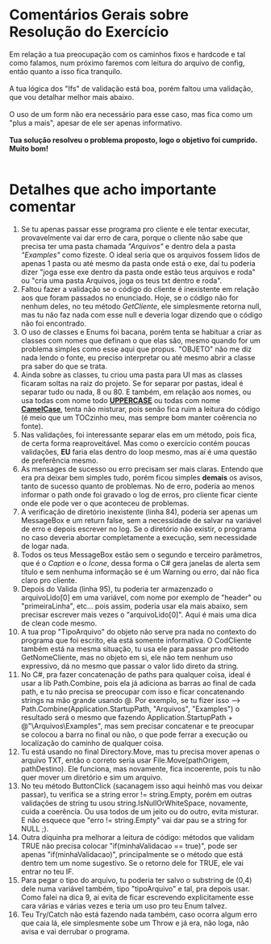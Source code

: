 ﻿# Comentários Gerais sobre Resolução do Exercício
Em relação a tua preocupação com os caminhos fixos e hardcode e tal como falamos, num próximo faremos com leitura do arquivo de config, então quanto a isso fica tranquilo. <br/><br/>
A tua lógica dos "Ifs" de validação está boa, porém faltou uma validação, que vou detalhar melhor mais abaixo. <br/><br/>
O uso de um form não era necessário para esse caso, mas fica como um "plus a mais", apesar de ele ser apenas informativo. <br/><br/>
**Tua solução resolveu o problema proposto, logo o objetivo foi cumprido. Muito bom!** <br/><br/>

# Detalhes que acho importante comentar
1. Se tu apenas passar esse programa pro cliente e ele tentar executar, provavelmente vai dar erro de cara, porque o cliente não sabe que precisa ter uma pasta chamada *"Arquivos"* e dentro dela a pasta *"Examples"* como fizeste. O ideal seria que os arquivos fossem lidos de apenas 1 pasta ou até mesmo da pasta onde está o exe, daí tu poderia dizer "joga esse exe dentro da pasta onde estão teus arquivos e roda" ou "cria uma pasta Arquivos, joga os teus txt dentro e roda".
2. Faltou fazer a validação se o código do cliente é inexistente em relação aos que foram passados no enunciado. Hoje, se o código não for nenhum deles, no teu método *GetCliente*, ele simplesmente retorna null, mas tu não faz nada com esse null e deveria logar dizendo que o código não foi encontrado.
3. O uso de classes e Enums foi bacana, porém tenta se habituar a criar as classes com nomes que definam o que elas são, mesmo quando for um problema simples como esse aqui que propus. "OBJETO" não me diz nada lendo o fonte, eu preciso interpretar ou até mesmo abrir a classe pra saber do que se trata.
4. Ainda sobre as classes, tu criou uma pasta para UI mas as classes ficaram soltas na raiz do projeto. Se for separar por pastas, ideal é separar tudo ou nada, 8 ou 80. E também, em relação aos nomes, ou usa todas com nome todo **<u>UPPERCASE</u>** ou todas com nome **<u>CamelCase</u>**, tenta não misturar, pois senão fica ruim a leitura do código (é meio que um TOCzinho meu, mas sempre bom manter coêrencia no fonte).
5. Nas validações, foi interessante separar elas em um método, pois fica, de certa forma reaproveitável. Mas como o exercício contém poucas validações, **EU** faria elas dentro do loop mesmo, mas aí é uma questão de preferência mesmo.
6. As mensages de sucesso ou erro precisam ser mais claras. Entendo que era pra deixar bem simples tudo, porém ficou simples **demais** os avisos, tanto de sucesso quanto de problemas. No de erro, poderia ao menos informar o path onde foi gravado o log de erros, pro cliente ficar ciente onde ele pode ver o que aconteceu de problemas.
7. A verificação de diretório inexistente (linha 84), poderia ser apenas um MessageBox e um return false, sem a necessidade de salvar na variável de erro e depois escrever no log. Se o diretório não existir, o programa no caso deveria abortar completamente a execução, sem necessidade de logar nada.
8. Todos os teus MessageBox estão sem o segundo e terceiro parâmetros, que é o _Caption_ e o _Ícone_, dessa forma o C# gera janelas de alerta sem título e sem nenhuma informação se é um Warning ou erro, daí não fica claro pro cliente.
9. Depois do Valida (linha 95), tu poderia ter armazenzado o arquivoLido[0] em uma variável, com nome por exemplo de "header" ou "primeiraLinha", etc... pois assim, poderia usar ela mais abaixo, sem precisar escrever mais vezes o "arquivoLido[0]". Aqui é mais uma dica de clean code mesmo.
10. A tua prop "TipoArquivo" do objeto não serve pra nada no contexto do programa que foi escrito, ela está somente informativa. O CodCliente também está na mesma situação, tu usa ele para passar pro método GetNomeCliente, mas no objeto em si, ele não tem nenhum uso expressivo, dá no mesmo que passar o valor lido direto da string.
11. No C#, pra fazer concatenação de paths para qualquer coisa, ideal é usar a lib Path.Combine, pois ela já adiciona as barras ao final de cada path, e tu não precisa se preocupar com isso e ficar concatenando strings na mão grande usando @. Por exemplo, se tu fizer isso --> Path.Combine(Application.StartupPath, "Arquivos", "Examples") o resultado será o mesmo que fazendo Application.StartupPath + @"\Arquivos\Examples\", mas sem precisar concatenar e te preocupar se colocou a barra no final ou não, o que pode ferrar a execução ou localização do caminho de qualquer coisa.
12. Tu está usando no final Directory.Move, mas tu precisa mover apenas o arquivo TXT, então o correto seria usar File.Move(pathOrigem, pathDestino). Ele funciona, mas novamente, fica incoerente, pois tu não quer mover um diretório e sim um arquivo.
13. No teu método ButtonClick (sacanagem isso aqui heinhô mas vou deixar passar), tu verifica se a string error != string.Empty, porém em outras validações de string tu usou string.IsNullOrWhiteSpace, novamente, cuida a coerência. Ou usa todos de um jeito ou do outro, evita misturar. E não esquece que "erro != string.Empty" vai dar pau se a string for NULL ;).
14. Outra diquinha pra melhorar a leitura de código: métodos que validam TRUE não precisa colocar "if(minhaValidacao == true)", pode ser apenas "if(minhaValidacao)", principalmente se o método que está dentro tem um nome sugestivo. Se o retorno dele for TRUE, ele vai entrar no teu IF.
15. Para pegar o tipo do arquivo, tu poderia ter salvo o substring de (0,4) dele numa variável também, tipo "tipoArquivo" e tal, pra depois usar. Como falei na dica 9, ai evita de ficar escrevendo explicitamente esse cara várias e várias vezes e teria um uso pro teu Enum talvez.
16. Teu Try/Catch não está fazendo nada também, caso ocorra algum erro que caia lá, ele simplesmente sobe um Throw e já era, não loga, não avisa e vai derrubar o programa.


